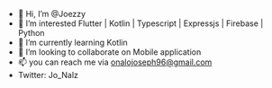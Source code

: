 - 👋 Hi, I’m @Joezzy
- 👀 I’m interested Flutter | Kotlin | Typescript | Expressjs | Firebase | Python 
- 🌱 I’m currently learning Kotlin
- 💞️ I’m looking to collaborate on Mobile application
- 📫 you can reach me via onalojoseph96@gmail.com 
- Twitter: Jo_Nalz

<!---
Joezzy/Joezzy is a ✨ special ✨ repository because its `README.md` (this file) appears on your GitHub profile.
You can click the Preview link to take a look at your changes.
--->
